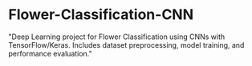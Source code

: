 # Flower-Classification-CNN
"Deep Learning project for Flower Classification using CNNs with TensorFlow/Keras. Includes dataset preprocessing, model training, and performance evaluation."
